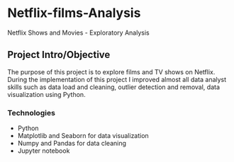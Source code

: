 # Netflix-films-Analysis
Netflix Shows and Movies - Exploratory Analysis

## Project Intro/Objective
The purpose of this project is to explore films and TV shows on Netflix. During the implementation of this project I improved almost all data analyst skills such as data load and cleaning, outlier detection and removal, data visualization using Python.

### Technologies
* Python
* Matplotlib and Seaborn for data visualization
* Numpy and Pandas for data cleaning
* Jupyter notebook
